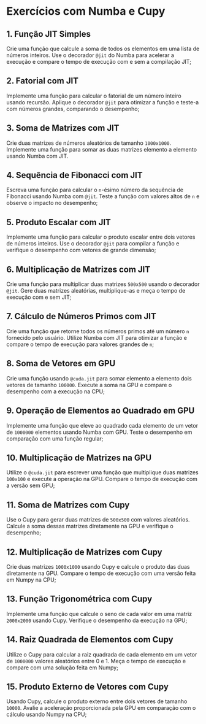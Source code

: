# Exercícios com Numba e Cupy

## 1. Função JIT Simples
Crie uma função que calcule a soma de todos os elementos em uma lista de números inteiros. Use o decorador `@jit` do Numba para acelerar a execução e compare o tempo de execução com e sem a compilação JIT;

## 2. Fatorial com JIT
Implemente uma função para calcular o fatorial de um número inteiro usando recursão. Aplique o decorador `@jit` para otimizar a função e teste-a com números grandes, comparando o desempenho;

## 3. Soma de Matrizes com JIT
Crie duas matrizes de números aleatórios de tamanho `1000x1000`. Implemente uma função para somar as duas matrizes elemento a elemento usando Numba com JIT.

## 4. Sequência de Fibonacci com JIT
Escreva uma função para calcular o `n`-ésimo número da sequência de Fibonacci usando Numba com `@jit`. Teste a função com valores altos de `n` e observe o impacto no desempenho;

## 5. Produto Escalar com JIT
Implemente uma função para calcular o produto escalar entre dois vetores de números inteiros. Use o decorador `@jit` para compilar a função e verifique o desempenho com vetores de grande dimensão;

## 6. Multiplicação de Matrizes com JIT
Crie uma função para multiplicar duas matrizes `500x500` usando o decorador `@jit`. Gere duas matrizes aleatórias, multiplique-as e meça o tempo de execução com e sem JIT;

## 7. Cálculo de Números Primos com JIT
Crie uma função que retorne todos os números primos até um número `n` fornecido pelo usuário. Utilize Numba com JIT para otimizar a função e compare o tempo de execução para valores grandes de `n`;

## 8. Soma de Vetores em GPU
Crie uma função usando `@cuda.jit` para somar elemento a elemento dois vetores de tamanho `100000`. Execute a soma na GPU e compare o desempenho com a execução na CPU;

## 9. Operação de Elementos ao Quadrado em GPU
Implemente uma função que eleve ao quadrado cada elemento de um vetor de `1000000` elementos usando Numba com GPU. Teste o desempenho em comparação com uma função regular;

## 10. Multiplicação de Matrizes na GPU
Utilize o `@cuda.jit` para escrever uma função que multiplique duas matrizes `100x100` e execute a operação na GPU. Compare o tempo de execução com a versão sem GPU;

## 11. Soma de Matrizes com Cupy
Use o Cupy para gerar duas matrizes de `500x500` com valores aleatórios. Calcule a soma dessas matrizes diretamente na GPU e verifique o desempenho;

## 12. Multiplicação de Matrizes com Cupy
Crie duas matrizes `1000x1000` usando Cupy e calcule o produto das duas diretamente na GPU. Compare o tempo de execução com uma versão feita em Numpy na CPU;

## 13. Função Trigonométrica com Cupy
Implemente uma função que calcule o seno de cada valor em uma matriz `2000x2000` usando Cupy. Verifique o desempenho da execução na GPU;

## 14. Raiz Quadrada de Elementos com Cupy
Utilize o Cupy para calcular a raiz quadrada de cada elemento em um vetor de `1000000` valores aleatórios entre 0 e 1. Meça o tempo de execução e compare com uma solução feita em Numpy;

## 15. Produto Externo de Vetores com Cupy
Usando Cupy, calcule o produto externo entre dois vetores de tamanho `10000`. Avalie a aceleração proporcionada pela GPU em comparação com o cálculo usando Numpy na CPU;
